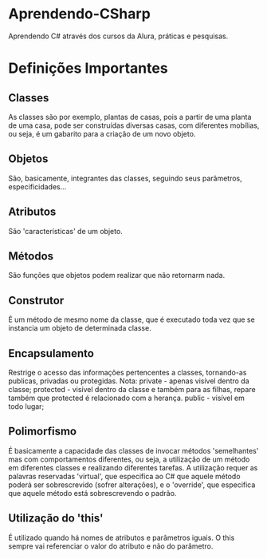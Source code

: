 # Aprendendo-CSharp
Aprendendo C# através dos cursos da Alura, práticas e pesquisas.


# Definições Importantes

## Classes
  As classes são por exemplo, plantas de casas, pois a partir de uma planta de uma casa, pode ser construídas diversas casas, com diferentes mobílias, ou seja, é um gabarito para a criação de um novo objeto.
  
## Objetos
  São, basicamente, integrantes das classes, seguindo seus parâmetros, especificidades...
  
## Atributos
  São 'características' de um objeto.
  
## Métodos
  São funções que objetos podem realizar que não retornarm nada.
  
## Construtor
  É um método de mesmo nome da classe, que é executado toda vez que se instancia um objeto de determinada classe.
  
## Encapsulamento 
  Restrige o acesso das informações pertencentes a classes, tornando-as publicas, privadas ou protegidas.
  Nota: 
  private - apenas visível dentro da classe; 
  protected - visível dentro da classe e também para as filhas, repare também que protected é relacionado com a herança. 
  public - visível em todo lugar; 
  
## Polimorfismo
  É basicamente a capacidade das classes de invocar métodos 'semelhantes' mas com comportamentos diferentes, ou seja, a utilização 
  de um método em diferentes classes e realizando diferentes tarefas. A utilização requer as palavras reservadas 'virtual', que 
  especifica ao C# que aquele método poderá ser sobrescrevido (sofrer alterações), e o 'override', que especifica que aquele método está
  sobrescrevendo o padrão.
  
  ## Utilização do 'this'
  É utilizado quando há nomes de atributos e parâmetros iguais. O this sempre vai referenciar o valor do atributo e não do parâmetro.
